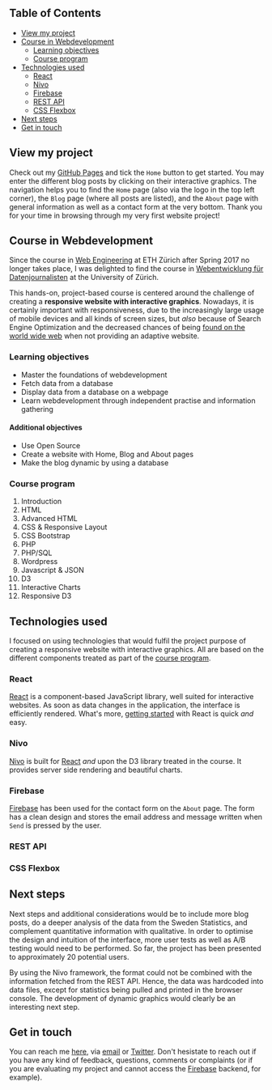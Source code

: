 

## Table of Contents

- [View my project](#view-my-project)
- [Course in Webdevelopment](#course-in-webdevelopment)
  - [Learning objectives](#learning-objectives)
  - [Course program](#course-program)
- [Technologies used](#technologies-used)
  - [React](#react)
  - [Nivo](#nivo)
  - [Firebase](#firebase)
  - [REST API](#rest-api)
  - [CSS Flexbox](#css-flexbox)
- [Next steps](#next-steps)
- [Get in touch](#get-in-touch)

## View my project

Check out my [GitHub Pages](https://sarakinell.github.io/thevisproject/) and tick the `Home` button to get started. You may enter the different blog posts by clicking on their interactive graphics. The navigation helps you to find the `Home` page (also via the logo in the top left corner), the `Blog` page (where all posts are listed), and the `About` page with general information as well as a contact form at the very bottom. Thank you for your time in browsing through my very first website project!

## Course in Webdevelopment

Since the course in [Web Engineering](https://globis.ethz.ch/#!/course/web-engineering-2017/) at ETH Zürich after Spring 2017 no longer takes place, I was delighted to find the course in [Webentwicklung für Datenjournalisten](https://lms.uzh.ch/olat/dmz/) at the University of Zürich.

This hands-on, project-based course is centered around the challenge of creating a **responsive website with interactive graphics**. Nowadays, it is certainly important with responsiveness, due to the increasingly large usage of mobile devices and all kinds of screen sizes, but _also_ because of Search Engine Optimization and the decreased chances of being [found on the world wide web](https://moz.com/blog/mobile-first-indexing-seo) when not providing an adaptive website.

### Learning objectives

- Master the foundations of webdevelopment
- Fetch data from a database
- Display data from a database on a webpage
- Learn webdevelopment through independent practise and information gathering


#### Additional objectives

- Use Open Source
- Create a website with Home, Blog and About pages
- Make the blog dynamic by using a database


### Course program

1.  Introduction
2.  HTML
3.  Advanced HTML
4.  CSS & Responsive Layout
5.  CSS Bootstrap
6.  PHP
7.  PHP/SQL
8.  Wordpress
9.  Javascript & JSON
10. D3
11. Interactive Charts
12. Responsive D3


## Technologies used

I focused on using technologies that would fulfil the project purpose of creating a responsive website with interactive graphics. All are based on the different components treated as part of the [course program](#course-program).


### React

[React](https://reactjs.org/) is a component-based JavaScript library, well suited for interactive websites. As soon as data changes in the application, the interface is efficiently rendered. What's more, [getting started](https://reactjs.org/docs/hello-world.html) with React is quick _and_ easy.


### Nivo

[Nivo](https://nivo.rocks/) is built for [React](#react) _and_ upon the D3 library treated in the course. It provides server side rendering and beautiful charts.


### Firebase
[Firebase](https://firebase.google.com/) has been used for the contact form on the `About` page. The form has a clean design and stores the email address and message written when `Send` is pressed by the user.


### REST API

### CSS Flexbox

## Next steps

Next steps and additional considerations would be to include more blog posts, do a deeper analysis of the data from the Sweden Statistics, and complement quantitative information with qualitative. In order to optimise the design and intuition of the interface, more user tests as well as A/B testing would need to be performed. So far, the project has been presented to approximately 20 potential users.

By using the Nivo framework, the format could not be combined with the information fetched from the REST API. Hence, the data was hardcoded into data files, except for statistics being pulled and printed in the browser console. The development of dynamic graphics would clearly be an interesting next step.


## Get in touch

You can reach me [here](https://github.com/sarakinell), via [email](mailto:skinell@ethz.ch) or [Twitter](https://twitter.com/sarakinell). Don't hesistate to reach out if you have any kind of feedback, questions, comments or complaints (or if you are evaluating my project and cannot access the [Firebase](https://firebase.google.com/) backend, for example).
